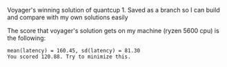 
Voyager's winning solution of quantcup 1.
Saved as a branch so I can build and compare with my own solutions easily

The score that voyager's solution gets on my machine (ryzen 5600 cpu) is the following:
```
mean(latency) = 160.45, sd(latency) = 81.30
You scored 120.88. Try to minimize this.
```
